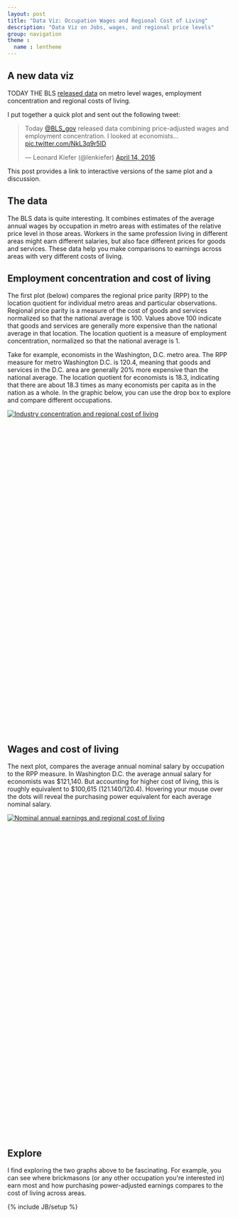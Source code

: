 ```yaml
---
layout: post
title: "Data Viz: Occupation Wages and Regional Cost of Living"
description: "Data Viz on Jobs, wages, and regional price levels"
group: navigation
theme :
  name : lentheme
---
```


## A new data viz

TODAY THE BLS <a href="http://www.bls.gov/opub/mlr/2016/article/purchasing-power-using-wage-statistics-with-regional-price-parities-to-create-a-standard-for-comparing-wages-across-us-areas.htm">released data</a> on metro level wages, employment concentration and regional costs of living.

I put together a quick plot and sent out the following tweet:

<blockquote class="twitter-tweet" data-lang="en"><p lang="en" dir="ltr">Today <a href="https://twitter.com/BLS_gov">@BLS_gov</a> released data combining price-adjusted wages and employment concentration. I looked at economists... <a href="https://t.co/NkL3q9r5ID">pic.twitter.com/NkL3q9r5ID</a></p>&mdash; Leonard Kiefer (@lenkiefer) <a href="https://twitter.com/lenkiefer/status/720736175892402176">April 14, 2016</a></blockquote>
<script async src="//platform.twitter.com/widgets.js" charset="utf-8"></script>

This post provides a link to interactive versions of the same plot and a discussion.

## The data

The BLS data is quite interesting. It combines estimates of the average annual wages by occupation in metro areas with estimates of the relative price level in those areas. Workers in the same profession living in different areas might earn different salaries, but also face different prices for goods and services. These data help you make comparisons to earnings across areas with very different costs of living.

## Employment concentration and cost of living

The first plot (below) compares the regional price parity (RPP) to the location quotient for individual metro areas and particular observations. Regional price parity is a measure of the cost of goods and services normalized so that the national average is 100. Values above 100 indicate that goods and services are generally more expensive than the national average in that location. The location quotient is a measure of employment concentration, normalized so that the national average is 1.

Take for example, economists in the Washington, D.C. metro area. The RPP measure for metro Washington D.C. is 120.4, meaning that goods and services in the D.C. area are generally 20% more expensive than the national average. The location quotient for economists is 18.3, indicating that there are about 18.3 times as many economists per capita as in the nation as a whole.
In the graphic below, you can use the drop box to explore and compare different occupations.

<script type='text/javascript' src='https://public.tableau.com/javascripts/api/viz_v1.js'></script><div class='tableauPlaceholder' style='width: 544px; height: 719px;'><noscript><a href='http:&#47;&#47;lenkiefer.com&#47;'><img alt='Industry concentration and regional cost of living ' src='https:&#47;&#47;public.tableau.com&#47;static&#47;images&#47;Oc&#47;OccupationsandRelativePurchasingPower&#47;CompareRegionalPricestoLocationQuotient&#47;1_rss.png' style='border: none' /></a></noscript><object class='tableauViz' width='544' height='719' style='display:none;'><param name='host_url' value='https%3A%2F%2Fpublic.tableau.com%2F' /> <param name='site_root' value='' /><param name='name' value='OccupationsandRelativePurchasingPower&#47;CompareRegionalPricestoLocationQuotient' /><param name='tabs' value='no' /><param name='toolbar' value='yes' /><param name='static_image' value='https:&#47;&#47;public.tableau.com&#47;static&#47;images&#47;Oc&#47;OccupationsandRelativePurchasingPower&#47;CompareRegionalPricestoLocationQuotient&#47;1.png' /> <param name='animate_transition' value='yes' /><param name='display_static_image' value='yes' /><param name='display_spinner' value='yes' /><param name='display_overlay' value='yes' /><param name='display_count' value='yes' /><param name='showTabs' value='y' /></object></div>

## Wages and cost of living

The next plot, compares the average annual nominal salary by occupation to the RPP measure. In Washington D.C. the average annual salary for economists was $121,140. But accounting for higher cost of living, this is roughly equivalent to $100,615 (121.140/120.4). Hovering your mouse over the dots will reveal the purchasing power equivalent for each average nominal salary.

<script type='text/javascript' src='https://public.tableau.com/javascripts/api/viz_v1.js'></script><div class='tableauPlaceholder' style='width: 544px; height: 719px;'><noscript><a href='http:&#47;&#47;lenkiefer.com&#47;'><img alt='Nominal annual earnings and regional cost of living ' src='https:&#47;&#47;public.tableau.com&#47;static&#47;images&#47;Oc&#47;OccupationsandRelativePurchasingPower&#47;CompareAvgWagetoRegionalPrices&#47;1_rss.png' style='border: none' /></a></noscript><object class='tableauViz' width='544' height='719' style='display:none;'><param name='host_url' value='https%3A%2F%2Fpublic.tableau.com%2F' /> <param name='site_root' value='' /><param name='name' value='OccupationsandRelativePurchasingPower&#47;CompareAvgWagetoRegionalPrices' /><param name='tabs' value='no' /><param name='toolbar' value='yes' /><param name='static_image' value='https:&#47;&#47;public.tableau.com&#47;static&#47;images&#47;Oc&#47;OccupationsandRelativePurchasingPower&#47;CompareAvgWagetoRegionalPrices&#47;1.png' /> <param name='animate_transition' value='yes' /><param name='display_static_image' value='yes' /><param name='display_spinner' value='yes' /><param name='display_overlay' value='yes' /><param name='display_count' value='yes' /><param name='showTabs' value='y' /></object></div>

## Explore

I find exploring the two graphs above to be fascinating. For example, you can see where brickmasons (or any other occupation you're interested in) earn most and how purchasing power-adjusted earnings compares to the cost of living across areas.


{% include JB/setup %}
